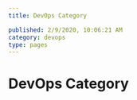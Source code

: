 ```yaml
---
title: DevOps Category

published: 2/9/2020, 10:06:21 AM
category: devops
type: pages
---
```

# DevOps Category

<BlogIndex category="devops" limit="20" />